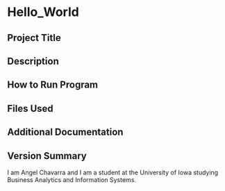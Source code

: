 # Hello_World
## Project Title
## Description
## How to Run Program
## Files Used
## Additional Documentation
## Version Summary
I am Angel Chavarra and I am a student at the University of Iowa studying Business Analytics and Information Systems.
